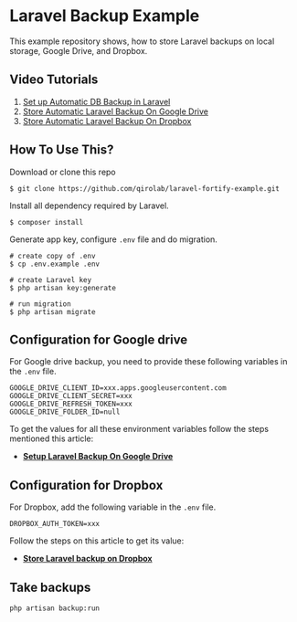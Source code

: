 # Laravel Backup Example
This example repository shows, how to store Laravel backups on local storage,
Google Drive, and Dropbox.


## Video Tutorials
1. [Set up Automatic DB Backup in Laravel](https://www.youtube.com/watch?v=tKu7EqGgu_A)
2. [Store Automatic Laravel Backup On Google Drive](https://www.youtube.com/watch?v=6kxXkrlRuJU)
3. [Store Automatic Laravel Backup On Dropbox](https://www.youtube.com/watch?v=hgcg8vDFJq0)


## How To Use This?

Download or clone this repo
```shell
$ git clone https://github.com/qirolab/laravel-fortify-example.git
```

Install all dependency required by Laravel.
```shell
$ composer install
```

Generate app key, configure `.env` file and do migration.
```shell
# create copy of .env
$ cp .env.example .env

# create Laravel key
$ php artisan key:generate

# run migration
$ php artisan migrate
```

## Configuration for Google drive
For Google drive backup, you need to provide these following variables in the `.env` file.

```
GOOGLE_DRIVE_CLIENT_ID=xxx.apps.googleusercontent.com
GOOGLE_DRIVE_CLIENT_SECRET=xxx
GOOGLE_DRIVE_REFRESH_TOKEN=xxx
GOOGLE_DRIVE_FOLDER_ID=null
```

To get the values for all these environment variables follow the steps mentioned
this article:
- **[Setup Laravel Backup On Google Drive](https://qirolab.com/posts/how-to-setup-laravel-backup-on-google-drive-1607368130)**

## Configuration for Dropbox
For Dropbox, add the following variable in the `.env` file.

```
DROPBOX_AUTH_TOKEN=xxx
```
Follow the steps on this article to get its value:

- **[Store Laravel backup on Dropbox](https://qirolab.com/posts/how-to-store-laravel-backup-on-dropbox-1607451784)**

## Take backups
```
php artisan backup:run
```
